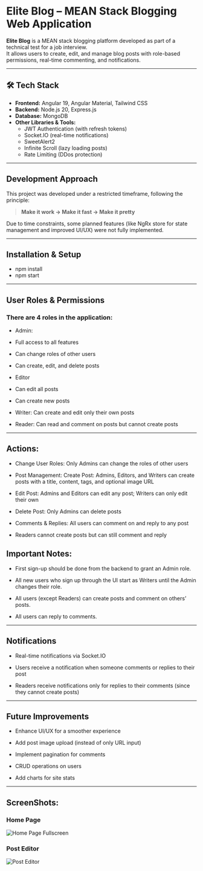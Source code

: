 # Elite Blog – MEAN Stack Blogging Web Application

**Elite Blog** is a MEAN stack blogging platform developed as part of a technical test for a job interview.  
It allows users to create, edit, and manage blog posts with role-based permissions, real-time commenting, and notifications.

---

## 🛠 Tech Stack

- **Frontend:** Angular 19, Angular Material, Tailwind CSS
- **Backend:** Node.js 20, Express.js
- **Database:** MongoDB
- **Other Libraries & Tools:**
  - JWT Authentication (with refresh tokens)
  - Socket.IO (real-time notifications)
  - SweetAlert2
  - Infinite Scroll (lazy loading posts)
  - Rate Limiting (DDos protection)

---

## Development Approach

This project was developed under a restricted timeframe, following the principle:

> **Make it work → Make it fast → Make it pretty**

Due to time constraints, some planned features (like NgRx store for state management and improved UI/UX) were not fully implemented.

---

## Installation & Setup

* npm install
* npm start

---

## User Roles & Permissions

### There are 4 roles in the application:

* Admin:

- Full access to all features

- Can change roles of other users

- Can create, edit, and delete posts

* Editor

- Can edit all posts

- Can create new posts

* Writer: Can create and edit only their own posts

* Reader: Can read and comment on posts but cannot create posts

---

## Actions:

* Change User Roles: Only Admins can change the roles of other users

* Post Management: Create Post: Admins, Editors, and Writers can create posts with a title, content, tags, and optional image URL

* Edit Post: Admins and Editors can edit any post; Writers can only edit their own

* Delete Post: Only Admins can delete posts

* Comments & Replies: All users can comment on and reply to any post

* Readers cannot create posts but can still comment and reply

## Important Notes:

* First sign-up should be done from the backend to grant an Admin role.

* All new users who sign up through the UI start as Writers until the Admin changes their role.

* All users (except Readers) can create posts and comment on others’ posts.

* All users can reply to comments.

---

## Notifications

* Real-time notifications via Socket.IO

* Users receive a notification when someone comments or replies to their post

* Readers receive notifications only for replies to their comments (since they cannot create posts)

---

## Future Improvements

* Enhance UI/UX for a smoother experience

* Add post image upload (instead of only URL input)

* Implement pagination for comments

* CRUD operations on users

* Add charts for site stats

---

## ScreenShots:

### Home Page
![Home Page Fullscreen](assets/homepage_fullscreen.png)

### Post Editor
![Post Editor](assets/homepage_fullscreen.png)